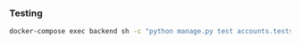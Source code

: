 


### Testing
```bash
docker-compose exec backend sh -c "python manage.py test accounts.tests"
```

